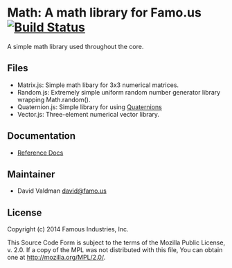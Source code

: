 Math: A math library for Famo.us [![Build Status](https://travis-ci.org/Famous/math.svg)](https://travis-ci.org/Famous/math)
================================

A simple math library used throughout the core.


## Files

- Matrix.js: Simple math libary for 3x3 numerical matrices.
- Random.js: Extremely simple uniform random number generator library wrapping
  Math.random().
- Quaternion.js: Simple library for using [Quaternions][quaternion]
- Vector.js: Three-element numerical vector library.


## Documentation

- [Reference Docs][reference-documentation]


## Maintainer

- David Valdman <david@famo.us>


## License

Copyright (c) 2014 Famous Industries, Inc.

This Source Code Form is subject to the terms of the Mozilla Public License,
v. 2.0. If a copy of the MPL was not distributed with this file, You can obtain
one at http://mozilla.org/MPL/2.0/.


[reference-documentation]: http://famo.us/docs
[quaternion]: http://en.wikipedia.org/wiki/Quaternion
